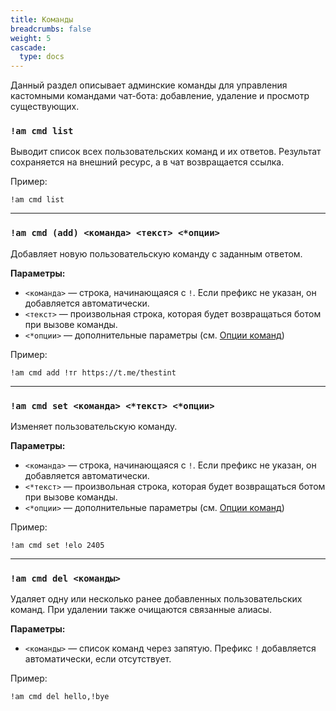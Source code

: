 ```yaml
---
title: Команды
breadcrumbs: false
weight: 5
cascade:
  type: docs
---
```


Данный раздел описывает админские команды для управления кастомными командами чат-бота: добавление, удаление и просмотр существующих.

### `!am cmd list`
Выводит список всех пользовательских команд и их ответов.
Результат сохраняется на внешний ресурс, а в чат возвращается ссылка.

Пример:
```text
!am cmd list
```

---

### `!am cmd (add) <команда> <текст> <*опции>`
Добавляет новую пользовательскую команду с заданным ответом.

**Параметры:**
- `<команда>` — строка, начинающаяся с `!`. Если префикс не указан, он добавляется автоматически.
- `<текст>` — произвольная строка, которая будет возвращаться ботом при вызове команды.
- `<*опции>` — дополнительные параметры (см. [Опции команд](options))

Пример:
```text
!am cmd add !тг https://t.me/thestint
```

---

### `!am cmd set <команда> <*текст> <*опции>`
Изменяет пользовательскую команду.

**Параметры:**
- `<команда>` — строка, начинающаяся с `!`. Если префикс не указан, он добавляется автоматически.
- `<*текст>` — произвольная строка, которая будет возвращаться ботом при вызове команды.
- `<*опции>` — дополнительные параметры (см. [Опции команд](options))

Пример:
```text
!am cmd set !elo 2405
```

---

### `!am cmd del <команды>`
Удаляет одну или несколько ранее добавленных пользовательских команд. При удалении также очищаются связанные алиасы.

**Параметры:**
- `<команды>` — список команд через запятую. Префикс `!` добавляется автоматически, если отсутствует.

Пример:
```text
!am cmd del hello,!bye
```